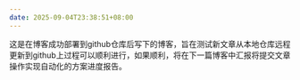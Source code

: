```yaml
---
date: 2025-09-04T23:38:51+08:00
---
```


这是在博客成功部署到github仓库后写下的博客，旨在测试新文章从本地仓库远程更新到github上过程可以顺利进行，如果顺利，将在下一篇博客中汇报将提交文章操作实现自动化的方案进度报告。